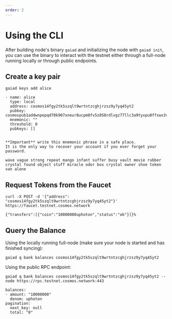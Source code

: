 ```yaml
---
order: 2
---
```


# Using the CLI

After building node's binary `gaiad` and initializing the node with `gaiad init`, you can use the binary to interact with the testnet either through a full-node running locally or through public endpoints.

## Create a key pair

```
gaiad keys add alice
```

```
- name: alice
  type: local
  address: cosmos14fgy2tk5szqlt9wrtntzcghjrzsz9y7yq45yt2
  pubkey: cosmospub1addwnpepqd70k907xneur8ucpm8fv5z858rdlvgz77llc3a9tyxpu0ffxwx3v988mnr
  mnemonic: ""
  threshold: 0
  pubkeys: []


**Important** write this mnemonic phrase in a safe place.
It is the only way to recover your account if you ever forget your password.

wave vague strong repeat mango infant suffer busy vault movie rubber crystal found object stuff miracle odor box crystal owner shoe token van alone
```

## Request Tokens from the Faucet

```
curl -X POST -d '{"address": "cosmos14fgy2tk5szqlt9wrtntzcghjrzsz9y7yq45yt2"}' https://faucet.testnet.cosmos.network
```

```
{"transfers":[{"coin":"10000000uphoton","status":"ok"}]}%    
```

## Query the Balance

Using the locally running full-node (make sure your node is started and has finished syncing):

```
gaiad q bank balances cosmos14fgy2tk5szqlt9wrtntzcghjrzsz9y7yq45yt2
```

Using the public RPC endpoint:

```
gaiad q bank balances cosmos14fgy2tk5szqlt9wrtntzcghjrzsz9y7yq45yt2 --node https://rpc.testnet.cosmos.network:443
```

```
balances:
- amount: "10000000"
  denom: uphoton
pagination:
  next_key: null
  total: "0"
```